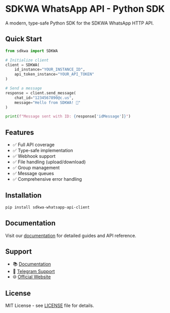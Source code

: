 # SDKWA WhatsApp API - Python SDK

A modern, type-safe Python SDK for the SDKWA WhatsApp HTTP API.

## Quick Start

```python
from sdkwa import SDKWA

# Initialize client
client = SDKWA(
    id_instance="YOUR_INSTANCE_ID",
    api_token_instance="YOUR_API_TOKEN"
)

# Send a message
response = client.send_message(
    chat_id="1234567890@c.us",
    message="Hello from SDKWA! 👋"
)

print(f"Message sent with ID: {response['idMessage']}")
```

## Features

- ✅ Full API coverage
- ✅ Type-safe implementation
- ✅ Webhook support
- ✅ File handling (upload/download)
- ✅ Group management
- ✅ Message queues
- ✅ Comprehensive error handling

## Installation

```bash
pip install sdkwa-whatsapp-api-client
```

## Documentation

Visit our [documentation](https://docs.sdkwa.pro) for detailed guides and API reference.

## Support

- 📚 [Documentation](https://docs.sdkwa.pro)
- 💬 [Telegram Support](https://t.me/sdkwa_support)
- 🌐 [Official Website](https://sdkwa.pro)

## License

MIT License - see [LICENSE](LICENSE) file for details.
